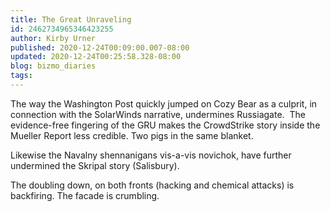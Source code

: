 ```yaml
---
title: The Great Unraveling
id: 2462734965346423255
author: Kirby Urner
published: 2020-12-24T00:09:00.007-08:00
updated: 2020-12-24T00:25:58.328-08:00
blog: bizmo_diaries
tags: 
---
```


The way the Washington Post quickly jumped on Cozy Bear as a culprit, in connection with the SolarWinds narrative, undermines Russiagate.  The evidence-free fingering of the GRU makes the CrowdStrike story inside the Mueller Report less credible. Two pigs in the same blanket.

Likewise the Navalny shennanigans vis-a-vis novichok, have further undermined the Skripal story (Salisbury).  

The doubling down, on both fronts (hacking and chemical attacks) is backfiring. The facade is crumbling.